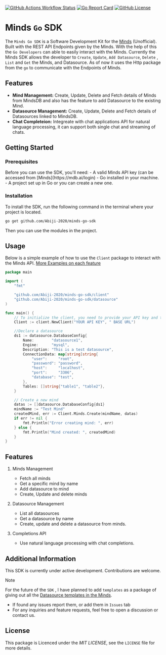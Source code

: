 [![GitHub Actions Workflow Status](https://img.shields.io/github/actions/workflow/status/Abiji-2020/minds-go-sdk/go.yml)](https://github.com/Abiji-2020/minds-go-sdk/actions/workflows/go.yml)
[![Go Report Card](https://goreportcard.com/badge/github.com/Abiji-2020/minds-go-sdk)](https://goreportcard.com/report/github.com/Abiji-2020/minds-go-sdk)
[![GitHub License](https://img.shields.io/github/license/Abiji-2020/minds-go-sdk)](https://github.com/Abiji-2020/minds-go-sdk/blob/main/LICENSE)


# Minds `Go` SDK

The `Minds Go SDK` is a Software Development Kit for the [Minds](https://mindsdb.com/minds) (Unofficial). Built with the REST API Endpoints given by the Minds. With the help of this the  `Go Developers` can able to easily interact with the Minds. Currently the Minds SDK allows the developer to `Create`, `Update`, `Add Datasource`, `Delete` , `List` and `Get` the Minds, and Datasource. As of now it uses the Http package from the `go` to communicate with the Endpoints of Minds. 

## Features
- **Mind Management:**  Create, Update, Delete and Fetch details of Minds from MindsDB and also has the feature to add Datasource to the existing Mind.
- **Datasource Management:** Create, Update, Delete and Fetch details of Datasources linked to MindsDB.
- **Chat Completeion:** Integreate with chat applications API for natural language processing, it can support both single chat and streaming of chats.

## Getting Started
   <h3>Prerequisites</h3>
   Before you can use the SDK, you'll need:
   - A valid Minds API key (can be accessed from [Minds](https://mdb.ai/login)
   - Go installed in your machine.
   - A project set up in Go or you can create a new one. 
 
  ### Installation
  To install the SDK, run the following command in the terminal where your project is located.
  ```bash
go get github.com/Abiji-2020/minds-go-sdk
```
Then you can use the modules in the project. 

## Usage 

Below is a simple example of how to use the `Client` package to interact with the Minds API. [More Examples on each feature](https://github.com/Abiji-2020/minds-go-sdk/tree/main/examples)

```go
package main

import (
	"fmt"

	"github.com/Abiji-2020/minds-go-sdk/client"
	"github.com/Abiji-2020/minds-go-sdk/datasource"
)

func main() {
	// To initialize the client, you need to provide your API key and the base URL
	Client := client.NewClient("YOUR API KEY", " BASE URL")

	//Declare a datasource
	ds1 := datasource.DatabaseConfig{
		Name:        "datasource1",
		Engine:      "mysql",
		Description: "This is a test datasource",
		ConnectionData: map[string]string{
			"user":     "root",
			"password": "password",
			"host":     "localhost",
			"port":     "3306",
			"database": "test",
		},
		Tables: []string{"table1", "table2"},
	}

	// Create a new mind
	datas := []datasource.DatabaseConfig{ds1}
	mindName := "Test Mind"
	createdMind, err := Client.Minds.Create(mindName, datas)
	if err != nil {
		fmt.Println("Error creating mind: ", err)
	} else {
		fmt.Println("Mind created: ", createdMind)
	}
}
```

## Features
1. Minds Management
   - Fetch all minds
   - Get a specific mind by name
   - Add datasource to mind
   - Create, Update and delete minds
     
2. Datasource Management
   - List all datasources
   - Get a datasource by name
   - Create, update and delete a datasource from minds.

3. Completions API
   - Use natural language processing with chat completions.
  
## Additional Information

This SDK is currently under active development. Contributions are welcome.

> [!NOTE]
> For the future of the `SDK` , I have planned to add `templates` as a package of giving out all the [Datasource templates in the Minds](https://docs.mdb.ai/docs/data_sources).
>
 - If found any issues report them, or add them in `Issues` tab
 - For any inquiries and feature requests, feel free to open a discussion or contact us.

## License
This package is Licenced under the *MIT LICENSE*, see the `LICENSE` file for more details. 

